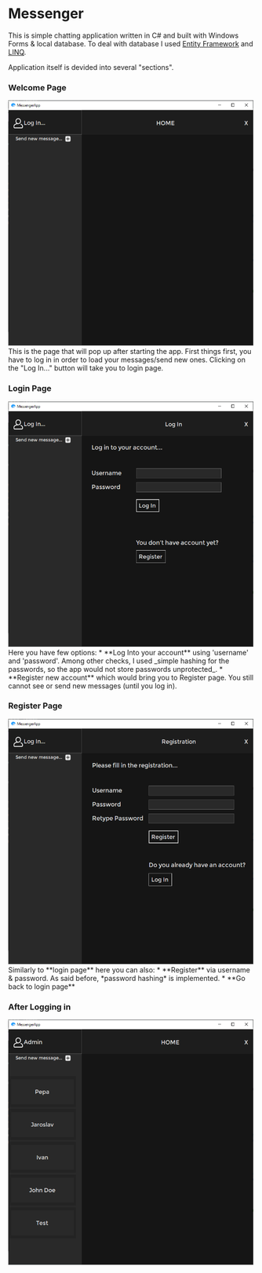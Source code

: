 # Messenger
This is simple chatting application written in C# and built with Windows Forms & local database. To deal with database I used [Entity Framework](https://docs.microsoft.com/en-us/ef/) and [LINQ](https://docs.microsoft.com/en-us/dotnet/csharp/programming-guide/concepts/linq/).

Application itself is devided into several "sections".

### Welcome Page
<img src="https://github.com/xadam1/Messenger/blob/master/Resources/img/default.png" width="500" height="500">
This is the page that will pop up after starting the app. First things first, you have to log in in order to load your messages/send new ones. Clicking on the "Log In..." button will take you to login page.

### Login Page
<img src="https://github.com/xadam1/Messenger/blob/master/Resources/img/login.png" width="500" height="500">
Here you have few options:
* **Log Into your account** using 'username' and 'password'. Among other checks, I used _simple hashing for the passwords, so the app would not store passwords unprotected_.
* **Register new account** which would bring you to Register page.
You still cannot see or send new messages (until you log in).

### Register Page
<img src="https://github.com/xadam1/Messenger/blob/master/Resources/img/register.png" width="500" height="500">
Similarly to **login page** here you can also:
* **Register** via username & password. As said before, *password hashing* is implemented.
* **Go back to login page**

### After Logging in
<img src="https://github.com/xadam1/Messenger/blob/master/Resources/img/logged_in.png" width="500" height="500">
